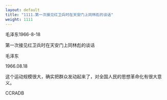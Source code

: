 ```yaml
---
layout: default
title: "1111.第一次接见红卫兵时在天安门上同林彪的谈话"
weight: 1111
---
```


毛泽东1966-8-18

第一次接见红卫兵时在天安门上同林彪的谈话

毛泽东

1966.08.18

这个运动规模很大，确实把群众发动起来了，对全国人民的思想革命化有很大意义。

CCRADB

